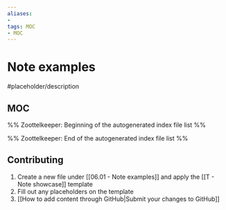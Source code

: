```yaml
---
aliases:
- 
tags: MOC
- MOC
---
```


# Note examples

#placeholder/description

## MOC

%% Zoottelkeeper: Beginning of the autogenerated index file list  %%

%% Zoottelkeeper: End of the autogenerated index file list  %%


## Contributing

1. Create a new file under [[06.01 - Note examples]] and apply the [[T - Note showcase]] template
2. Fill out any placeholders on the template
3. [[How to add content through GitHub|Submit your changes to GitHub]]
